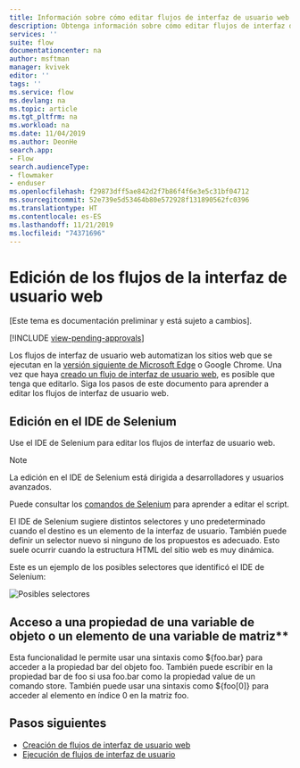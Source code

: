 ```yaml
---
title: Información sobre cómo editar flujos de interfaz de usuario web | Microsoft Docs
description: Obtenga información sobre cómo editar flujos de interfaz de usuario web.
services: ''
suite: flow
documentationcenter: na
author: msftman
manager: kvivek
editor: ''
tags: ''
ms.service: flow
ms.devlang: na
ms.topic: article
ms.tgt_pltfrm: na
ms.workload: na
ms.date: 11/04/2019
ms.author: DeonHe
search.app:
- Flow
search.audienceType:
- flowmaker
- enduser
ms.openlocfilehash: f29873dff5ae842d2f7b86f4f6e3e5c31bf04712
ms.sourcegitcommit: 52e739e5d53464b80e572928f131890562fc0396
ms.translationtype: HT
ms.contentlocale: es-ES
ms.lasthandoff: 11/21/2019
ms.locfileid: "74371696"
---
```

# <a name="edit-web-ui-flows"></a>Edición de los flujos de la interfaz de usuario web

[Este tema es documentación preliminar y está sujeto a cambios].

[!INCLUDE [view-pending-approvals](../includes/cc-rebrand.md)]

Los flujos de interfaz de usuario web automatizan los sitios web que se ejecutan en la [versión siguiente de Microsoft Edge](https://www.microsoftedgeinsider.com/) o Google Chrome. Una vez que haya [creado un flujo de interfaz de usuario web](create-web.md), es posible que tenga que editarlo. Siga los pasos de este documento para aprender a editar los flujos de interfaz de usuario web.

## <a name="edit-in-selenium-ide"></a>Edición en el IDE de Selenium

Use el IDE de Selenium para editar los flujos de interfaz de usuario web.

>[!NOTE]
>La edición en el IDE de Selenium está dirigida a desarrolladores y usuarios avanzados.

Puede consultar los [comandos de Selenium](https://www.seleniumhq.org/selenium-ide/docs/en/api/commands/) para aprender a editar el script.

El IDE de Selenium sugiere distintos selectores y uno predeterminado cuando el destino es un elemento de la interfaz de usuario. También puede definir un selector nuevo si ninguno de los propuestos es adecuado. Esto suele ocurrir cuando la estructura HTML del sitio web es muy dinámica.

Este es un ejemplo de los posibles selectores que identificó el IDE de Selenium:

![Posibles selectores](../media/edit-web/possible-selectors.png "Posibles selectores")

## <a name="accessing-a-property-of-an-object-variable-or-item-of-an-array-variable"></a>Acceso a una propiedad de una variable de objeto o un elemento de una variable de matriz**

Esta funcionalidad le permite usar una sintaxis como \${foo.bar} para acceder a la propiedad bar del objeto foo. También puede escribir en la propiedad bar de foo si usa foo.bar como la propiedad value de un comando store. También puede usar una sintaxis como \${foo[0]} para acceder al elemento en índice 0 en la matriz foo.

## <a name="next-steps"></a>Pasos siguientes

- [Creación de flujos de interfaz de usuario web](create-web.md)
- [Ejecución de flujos de interfaz de usuario](run-ui-flow.md)
